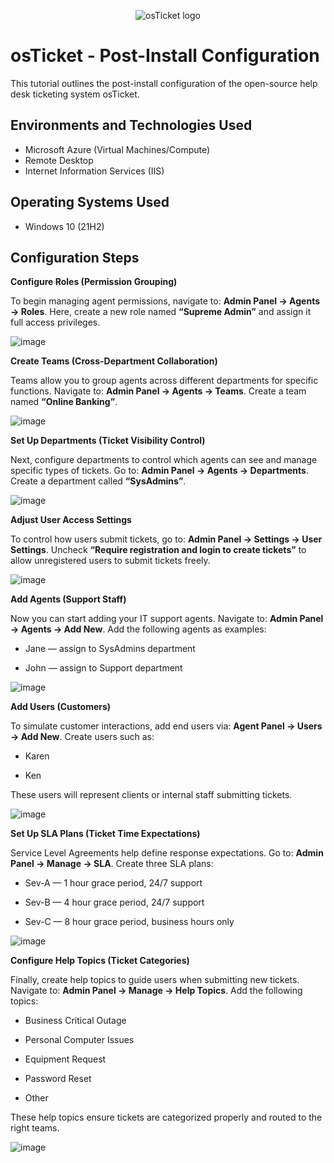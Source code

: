 <p align="center">
<img src="https://i.imgur.com/Clzj7Xs.png" alt="osTicket logo"/>
</p>

<h1>osTicket - Post-Install Configuration</h1>
This tutorial outlines the post-install configuration of the open-source help desk ticketing system osTicket.<br />

<h2>Environments and Technologies Used</h2>

- Microsoft Azure (Virtual Machines/Compute)
- Remote Desktop
- Internet Information Services (IIS)

<h2>Operating Systems Used </h2>

- Windows 10</b> (21H2)

<h2>Configuration Steps</h2>

<b>Configure Roles (Permission Grouping)</b>
<p>To begin managing agent permissions, navigate to:
<b>Admin Panel → Agents → Roles</b>.
Here, create a new role named <b>“Supreme Admin”</b> and assign it full access privileges.</p>
  
![image](https://github.com/user-attachments/assets/b8341fa2-8893-46aa-a7a0-a7d7b92ed44b)

<b>Create Teams (Cross-Department Collaboration)</b>
<p>Teams allow you to group agents across different departments for specific functions. Navigate to:
<b>Admin Panel → Agents → Teams</b>.
Create a team named <b>“Online Banking”</b>.</p>
  
![image](https://github.com/user-attachments/assets/49b662c9-a584-4c71-a61c-d832d3e1cbdd)

<b>Set Up Departments (Ticket Visibility Control)</b>
<p>Next, configure departments to control which agents can see and manage specific types of tickets. Go to:
<b>Admin Panel → Agents → Departments</b>.
Create a department called <b>“SysAdmins”</b>.</p>
  
![image](https://github.com/user-attachments/assets/24a3fe15-d94c-49ee-acd6-984bdc994592)

<b>Adjust User Access Settings</b>
<p>To control how users submit tickets, go to:
<b>Admin Panel → Settings → User Settings</b>.
Uncheck <b>“Require registration and login to create tickets”</b> to allow unregistered users to submit tickets freely.</p>
  
![image](https://github.com/user-attachments/assets/1efb876a-6d5b-448f-8b7e-5d3bc59f2c27)

<b>Add Agents (Support Staff)</b>
<p>Now you can start adding your IT support agents. Navigate to:
<b>Admin Panel → Agents → Add New</b>.
Add the following agents as examples:

  - Jane — assign to SysAdmins department

  - John — assign to Support department</p>
  
![image](https://github.com/user-attachments/assets/de8c23f0-4092-49a6-83e6-88e5bb14347c)

<b>Add Users (Customers)</b>
<p>To simulate customer interactions, add end users via:
<b>Agent Panel → Users → Add New</b>.
Create users such as:

  - Karen

  - Ken

These users will represent clients or internal staff submitting tickets.</p>
  
![image](https://github.com/user-attachments/assets/d98ad97f-3f5f-46f6-9b21-10f8b5086b91)

<b>Set Up SLA Plans (Ticket Time Expectations)</b>
<p>Service Level Agreements help define response expectations. Go to:
<b>Admin Panel → Manage → SLA</b>.
Create three SLA plans:
  
  - Sev-A — 1 hour grace period, 24/7 support

  - Sev-B — 4 hour grace period, 24/7 support

  - Sev-C — 8 hour grace period, business hours only</p>
  
![image](https://github.com/user-attachments/assets/c7639a23-979f-4b45-af36-d7dc50630aa9)

<b>Configure Help Topics (Ticket Categories)</b>
<p>Finally, create help topics to guide users when submitting new tickets. Navigate to:
<b>Admin Panel → Manage → Help Topics</b>.
Add the following topics:

  - Business Critical Outage

  - Personal Computer Issues

  - Equipment Request

  - Password Reset

  - Other

These help topics ensure tickets are categorized properly and routed to the right teams.</p>

![image](https://github.com/user-attachments/assets/60cb952f-0991-4066-96ee-fc5f0f3597f9)
